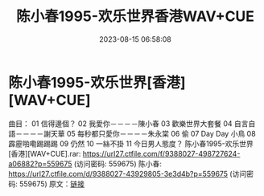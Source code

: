 ﻿---
title: 陈小春1995-欢乐世界香港WAV+CUE
date: 2023-08-15 06:58:08
categories: WAV车载音乐、镜像
tags: 华语中文
---
# 陈小春1995-欢乐世界[香港][WAV+CUE]

曲目：
01 信得邊個？
02 我愛你－－－－陳小春
03 歡樂世界大套餐
04 自言自語－－－－謝天華
05 每秒都只愛你－－－－朱永棠
06 偷
07 Day Day 小鳥
08 霹靂啪嘞踢踢踢
09 仍然
10 一絲不掛
11 今日男人態度？
陈小春1995-欢乐世界[香港][WAV+CUE].rar: https://url27.ctfile.com/f/9388027-498727624-a06882?p=559675
(访问密码: 559675)
陈小春: https://url27.ctfile.com/d/9388027-43929805-3e3d4b?p=559675
(访问密码: 559675)
原文：[链接](https://blog.sina.com.cn/s/blog_1647c7e760103133r.html)